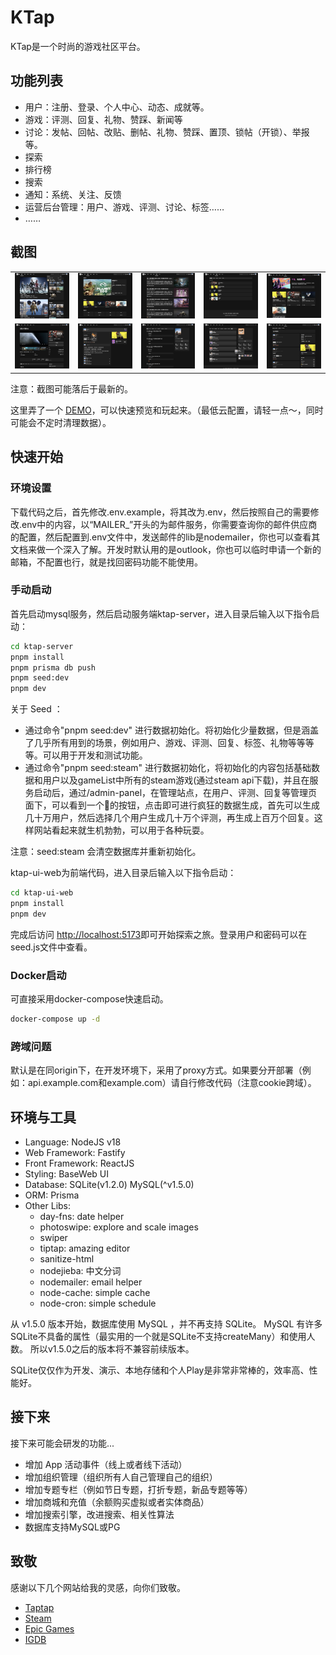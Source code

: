 # KTap

KTap是一个时尚的游戏社区平台。

## 功能列表

* 用户：注册、登录、个人中心、动态、成就等。
* 游戏：评测、回复、礼物、赞踩、新闻等
* 讨论：发帖、回帖、改贴、删帖、礼物、赞踩、置顶、锁帖（开锁）、举报等。
* 探索
* 排行榜
* 搜索
* 通知：系统、关注、反馈
* 运营后台管理：用户、游戏、评测、讨论、标签……
* ……

## 截图

<table>
    <tr>
        <td><img src="./docs/screenshots/index.png"/></td>
        <td><img src="./docs/screenshots/discover.png"/></td>
        <td><img src="./docs/screenshots/news.png"/></td>
        <td><img src="./docs/screenshots/rank.png"/></td>
        <td><img src="./docs/screenshots/discussions.png"/></td>
    </tr>
    <tr>
        <td><img src="./docs/screenshots/app-detail.png"/></td>
        <td><img src="./docs/screenshots/review.png"/></td>
        <td><img src="./docs/screenshots/user-center.png"/></td>
        <td><img src="./docs/screenshots/user-achievements.png"/></td>
        <td><img src="./docs/screenshots/discussion-posts.png"/></td>
    </tr>
</table>

注意：截图可能落后于最新的。

这里弄了一个 [DEMO](https://ktap.ruislan.com)，可以快速预览和玩起来。（最低云配置，请轻一点～，同时可能会不定时清理数据）。

## 快速开始

### 环境设置

下载代码之后，首先修改.env.example，将其改为.env，然后按照自己的需要修改.env中的内容，以“MAILER_”开头的为邮件服务，你需要查询你的邮件供应商的配置，然后配置到.env文件中，发送邮件的lib是nodemailer，你也可以查看其文档来做一个深入了解。开发时默认用的是outlook，你也可以临时申请一个新的邮箱，不配置也行，就是找回密码功能不能使用。

### 手动启动

首先启动mysql服务，然后启动服务端ktap-server，进入目录后输入以下指令启动：

```bash
cd ktap-server
pnpm install
pnpm prisma db push
pnpm seed:dev
pnpm dev
```

关于 Seed ：

* 通过命令"pnpm seed:dev" 进行数据初始化。将初始化少量数据，但是涵盖了几乎所有用到的场景，例如用户、游戏、评测、回复、标签、礼物等等等等。可以用于开发和测试功能。
* 通过命令"pnpm seed:steam" 进行数据初始化，将初始化的内容包括基础数据和用户以及gameList中所有的steam游戏(通过steam api下载)，并且在服务启动后，通过/admin-panel，在管理站点，在用户、评测、回复等管理页面下，可以看到一个🚀的按钮，点击即可进行疯狂的数据生成，首先可以生成几十万用户，然后选择几个用户生成几十万个评测，再生成上百万个回复。这样网站看起来就生机勃勃，可以用于各种玩耍。

注意：seed:steam 会清空数据库并重新初始化。

ktap-ui-web为前端代码，进入目录后输入以下指令启动：

```bash
cd ktap-ui-web
pnpm install
pnpm dev
```

完成后访问 [http://localhost:5173](http://localhost:5173)即可开始探索之旅。登录用户和密码可以在seed.js文件中查看。

### Docker启动

可直接采用docker-compose快速启动。

```bash
docker-compose up -d
```

### 跨域问题

默认是在同origin下，在开发环境下，采用了proxy方式。如果要分开部署（例如：api.example.com和example.com）请自行修改代码（注意cookie跨域）。

## 环境与工具

* Language: NodeJS v18
* Web Framework: Fastify
* Front Framework: ReactJS
* Styling: BaseWeb UI
* Database: SQLite(v1.2.0) MySQL(^v1.5.0)
* ORM: Prisma
* Other Libs:
  * day-fns: date helper
  * photoswipe: explore and scale images
  * swiper
  * tiptap: amazing editor
  * sanitize-html
  * nodejieba: 中文分词
  * nodemailer: email helper
  * node-cache: simple cache
  * node-cron: simple schedule

从 v1.5.0 版本开始，数据库使用 MySQL ，并不再支持 SQLite。 MySQL 有许多 SQLite不具备的属性（最实用的一个就是SQLite不支持createMany）和使用人数。 所以v1.5.0之后的版本将不兼容前续版本。

SQLite仅仅作为开发、演示、本地存储和个人Play是非常非常棒的，效率高、性能好。

## 接下来

接下来可能会研发的功能...

* 增加 App 活动事件（线上或者线下活动）
* 增加组织管理（组织所有人自己管理自己的组织）
* 增加专题专栏（例如节日专题，打折专题，新品专题等等）
* 增加商城和充值（余额购买虚拟或者实体商品）
* 增加搜索引擎，改进搜索、相关性算法
* 数据库支持MySQL或PG

## 致敬

感谢以下几个网站给我的灵感，向你们致敬。

* [Taptap](https://taptap.cn/)
* [Steam](https://store.steampowered.com/)
* [Epic Games](https://store.epicgames.com/zh-CN/)
* [IGDB](https://igdb.com/)
